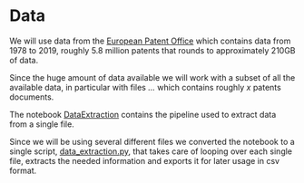# Data

We will use data from the [European Patent Office](https://www.epo.org/searching-for-patents/data/bulk-data-sets/text-analytics.html) which contains data from 1978 to 2019, roughly 5.8 million patents that rounds to approximately 210GB of data.

Since the huge amount of data available we will work with a subset of all the available data, in particular with files *...* which contains roughly *x* patents documents.

The notebook [DataExtraction](./DataExtraction.ipynb) contains the pipeline used to extract data from a single file.

Since we will be using several different files we converted the notebook to a single script, [data_extraction.py](./data_extraction.py), that takes care of looping over each single file, extracts the needed information and exports it for later usage in csv format.




